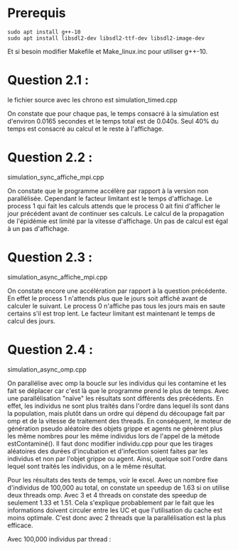 # Prerequis

    sudo apt install g++-10 
    sudo apt install libsdl2-dev libsdl2-ttf-dev libsdl2-image-dev

Et si besoin modifier Makefile et Make_linux.inc pour utiliser g++-10. 


# Question 2.1 : 
le fichier source avec les chrono est simulation_timed.cpp

On constate que pour chaque pas, le temps consacré à la simulation est d'environ 0.0165 secondes et le temps total est de 0.040s. Seul 40% du temps est consacré au calcul et le reste à l'affichage.

# Question 2.2 :
simulation_sync_affiche_mpi.cpp

On constate que le programme accélère par rapport à la version non parallélisée. Cependant le facteur limitant est le temps d'affichage. Le process 1 qui fait les calculs attends que le process 0 ait fini d'afficher le jour précédent avant de continuer ses calculs. Le calcul de la propagation de l'épidémie est limité par la vitesse d'affichage. Un pas de calcul est égal à un pas d'affichage.

# Question 2.3 :
simulation_async_affiche_mpi.cpp

On constate encore une accélération par rapport à la question précédente. En effet le process 1 n'attends plus que le jours soit affiché avant de calculer le suivant. Le process 0 n'affiche pas tous les jours mais en saute certains s'il est trop lent. Le facteur limitant est maintenant le temps de calcul des jours.

# Question 2.4 :
simulation_async_omp.cpp

On parallélise avec omp la boucle sur les individus qui les contamine et les fait se déplacer car c'est là que le programme prend le plus de temps.
Avec une parallélisation "naïve" les résultats sont différents des précédents. En effet, les individus ne sont plus traités dans l'ordre dans lequel ils sont dans la population, mais plutôt dans un ordre qui dépend du découpage fait par omp et de la vitesse de traitement des threads. En conséquent, le moteur de génération pseudo aléatoire des objets grippe et agents ne génèrent plus les même nombres pour les même individus lors de l'appel de la métode estContaminé(). Il faut donc modifier individu.cpp pour que les tirages aléatoires des durées d'incubation et d'infection soient faites par les individus et non par l'objet grippe ou agent. Ainsi, quelque soit l'ordre dans lequel sont traités les individus, on a le même résultat.

Pour les résultats des tests de temps, voir le excel.
Avec un nombre fixe d'individus de 100,000 au total, on constate un speedup de 1.63 si on utilise deux threads omp. Avec 3 et 4 threads on constate des speedup de seulement 1.33 et 1.51. Cela s'explique probablement par le fait que les informations doivent circuler entre les UC et que l'utilisation du cache est moins optimale. C'est donc avec 2 threads que la parallélisation est la plus efficace.



Avec 100,000 individus par thread :